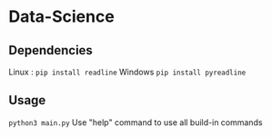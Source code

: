 # Data-Science
 
## Dependencies

Linux :
`pip install readline`
Windows
`pip install pyreadline`

## Usage

`python3 main.py`
Use "help" command to use all build-in commands